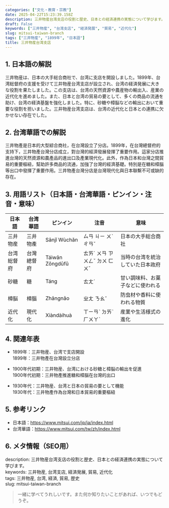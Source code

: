 ```yaml
---
categories: ["文化・教育・宗教"]
date: 2025-04-22T15:23:39.158Z
description: 三井物産台湾支店の役割と歴史、日本との経済連携の実態について学びます。
draft: False
keywords: ["三井物産", "台湾支店", "経済発展", "貿易", "近代化"]
slug: mitsui-taiwan-branch
tags: ["三井物産", "1899年", "日本語"]
title: 三井物産台湾支店
---
```




## 1. 日本語の解説
三井物産は、日本の大手総合商社で、台湾に支店を開設しました。1899年、台湾総督府の支援を受けて三井物産台湾支店が設立され、台湾の経済発展に大きな役割を果たしました。この支店は、台湾の天然資源や農産物の輸出入、産業の近代化を進めました。また、日本と台湾の貿易の要として、多くの商品の流通を助け、台湾の経済基盤を強化しました。特に、砂糖や樟脳などの輸出において重要な役割を担いました。三井物産台湾支店は、台湾の近代化と日本との連携に欠かせない存在でした。

## 2. 台湾華語での解説  
三井物產是日本的大型綜合商社，在台灣設立了分店。1899年，在台灣總督府的支持下，三井物產台灣分店成立，對台灣的經濟發展發揮了重要作用。這家分店推進台灣的天然資源和農產品的進出口及產業現代化。此外，作為日本和台灣之間貿易的重要樞紐，幫助許多商品的流通，加強了台灣的經濟基礎。特別是在糖和樟腦等出口中發揮了重要作用。三井物產台灣分店是台灣現代化與日本聯繫不可或缺的存在。

## 3. 用語リスト（日本語・台湾華語・ピンイン・注音・意味）

| 日本語       | 台湾華語       | ピンイン    | 注音       | 意味                         |
|--------------|----------------|-------------|------------|------------------------------|
| 三井物産     | 三井物產       | Sānjǐ Wùchǎn| ㄙㄢ ㄐㄧ ㄨˋ ㄔㄢˇ | 日本の大手総合商社              |
| 台湾総督府   | 台灣總督府     | Táiwān Zǒngdūfǔ | ㄊㄞˊ ㄨㄢ ㄗㄨㄥˇ ㄉㄨ ㄈㄨˇ | 当時の台湾を統治していた日本政府 |
| 砂糖         | 糖             | Táng        | ㄊㄤˊ      | 甘い調味料、お菓子などに使われる |
| 樟脳         | 樟腦           | Zhāngnǎo    | ㄓㄤ ㄋㄠˇ | 防虫材や香料に使われる物質      |
| 近代化       | 現代化         | Xiàndàihuà | ㄒㄧㄢˋ ㄉㄞˋ ㄏㄨㄚˋ | 産業や生活様式の進化          |

## 4. 関連年表
- 1899年：三井物産、台湾で支店開設  
  1899年：三井物產在台灣設立分店

- 1900年代初期：三井物産、台湾における砂糖と樟脳の輸出を促進  
  1900年代初期：三井物產推進糖和樟腦在台灣的出口

- 1930年代：三井物産、台湾と日本の貿易の要として機能  
  1930年代：三井物產作為台灣和日本貿易的重要樞紐

## 5. 参考リンク  
- 日本語：https://www.mitsui.com/jp/ja/index.html  
- 台湾華語：https://www.mitsui.com/tw/zh/index.html

## 6. メタ情報（SEO用） 
description: 三井物産台湾支店の役割と歴史、日本との経済連携の実態について学びます。  
keywords: 三井物産, 台湾支店, 経済発展, 貿易, 近代化  
tags: 三井物産, 台湾, 経済, 貿易, 歴史  
slug: mitsui-taiwan-branch  

>一緒に学べてうれしいです。また何か知りたいことがあれば、いつでもどうぞ。